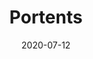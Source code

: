 ---
title: Portents
parent: Analog
description: Acrylic paint and paint marker on cardboard
date: 2020-07-12
tags: [ 'analog', 'teeth', 'painting', 'bells' ]
layout: layouts/artPage.njk
permalink: "art/{{ parent | slug }}/{{ title | slug }}/"
imageName: IMG_20200802_0004.jpg
hasImage: True
public: True
---